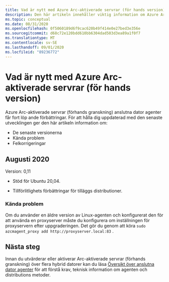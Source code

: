 ```yaml
---
title: Vad är nytt med Azure Arc-aktiverade servrar (för hands version)
description: Den här artikeln innehåller viktig information om Azure Arc-aktiverade servrar (för hands version). För många av de sammanfattade problemen finns det länkar till ytterligare information.
ms.topic: conceptual
ms.date: 08/31/2020
ms.openlocfilehash: 0f5060189d6f9cac620b49f414e0e27bed3e356e
ms.sourcegitcommit: d68c72e120bdd610bb6304dad503d3ea89a1f0f7
ms.translationtype: MT
ms.contentlocale: sv-SE
ms.lasthandoff: 09/01/2020
ms.locfileid: "89236772"
---
```

# <a name="whats-new-with-azure-arc-enabled-servers-preview-agent"></a>Vad är nytt med Azure Arc-aktiverade servrar (för hands version)

Azure Arc-aktiverade servrar (förhands granskning) anslutna dator agenter får fort löp ande förbättringar. För att hålla dig uppdaterad med den senaste utvecklingen ger den här artikeln information om:

- De senaste versionerna
- Kända problem
- Felkorrigeringar

## <a name="august-2020"></a>Augusti 2020

Version: 0,11

- Stöd för Ubuntu 20,04.

- Tillförlitlighets förbättringar för tilläggs distributioner.

### <a name="known-issues"></a>Kända problem

Om du använder en äldre version av Linux-agenten och konfigurerat den för att använda en proxyserver måste du konfigurera om inställningen för proxyservern efter uppgraderingen. Det gör du genom att köra `sudo azcmagent_proxy add http://proxyserver.local:83` .

## <a name="next-steps"></a>Nästa steg

Innan du utvärderar eller aktiverar Arc-aktiverade servrar (förhands granskning) över flera hybrid datorer kan du läsa [Översikt över anslutna dator agenter](agent-overview.md) för att förstå krav, teknisk information om agenten och distributions metoder.